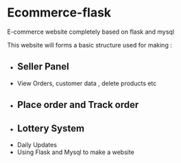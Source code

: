 # Ecommerce-flask
E-commerce website completely based on flask and mysql

This website will forms a basic structure used for making :
 - ## Seller Panel
 - View Orders, customer data , delete products etc
 - ## Place order and Track order
 - ## Lottery System
 - Daily Updates
 - Using Flask and Mysql to make a website
